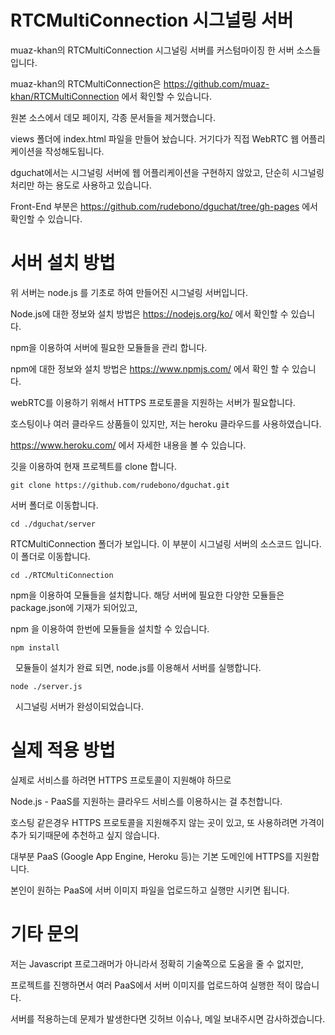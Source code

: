 # RTCMultiConnection 시그널링 서버
muaz-khan의 RTCMultiConnection 시그널링 서버를 커스텀마이징 한 서버 소스들입니다.  

muaz-khan의 RTCMultiConnection은 https://github.com/muaz-khan/RTCMultiConnection 에서 확인할 수 있습니다.  

원본 소스에서 데모 페이지, 각종 문서들을 제거했습니다.  

views 폴더에 index.html 파일을 만들어 놨습니다. 거기다가 직접 WebRTC 웹 어플리케이션을 작성해도됩니다.  

dguchat에서는 시그널링 서버에 웹 어플리케이션을 구현하지 않았고, 단순히 시그널링 처리만 하는 용도로 사용하고 있습니다.  

Front-End 부분은 https://github.com/rudebono/dguchat/tree/gh-pages 에서 확인할 수 있습니다.  

# 서버 설치 방법  
위 서버는 node.js 를 기초로 하여 만들어진 시그널링 서버입니다.  

Node.js에 대한 정보와 설치 방법은 https://nodejs.org/ko/ 에서 확인할 수 있습니다.  

npm을 이용하여 서버에 필요한 모듈들을 관리 합니다.  

npm에 대한 정보와 설치 방법은 https://www.npmjs.com/ 에서 확인 할 수 있습니다.  

webRTC를 이용하기 위해서 HTTPS 프로토콜을 지원하는 서버가 필요합니다.  

호스팅이나 여러 클라우드 상품들이 있지만, 저는 heroku 클라우드를 사용하였습니다.  

https://www.heroku.com/ 에서 자세한 내용을 볼 수 있습니다.  

깃을 이용하여 현재 프로젝트를 clone 합니다.  

	git clone https://github.com/rudebono/dguchat.git
  
서버 폴더로 이동합니다.  

	cd ./dguchat/server
  
RTCMultiConnection 폴더가 보입니다. 이 부분이 시그널링 서버의 소스코드 입니다. 이 폴더로 이동합니다.  

	cd ./RTCMultiConnection
  
npm을 이용하여 모듈들을 설치합니다. 해당 서버에 필요한 다양한 모듈들은 package.json에 기재가 되어있고,  

npm 을 이용하여 한번에 모듈들을 설치할 수 있습니다.  

	npm install
  
모듈들이 설치가 완료 되면, node.js를 이용해서 서버를 실행합니다.  

  	node ./server.js
  
시그널링 서버가 완성이되었습니다.  

# 실제 적용 방법

실제로 서비스를 하려면 HTTPS 프로토콜이 지원해야 하므로  

Node.js - PaaS를 지원하는 클라우드 서비스를 이용하시는 걸 추천합니다.  

호스팅 같은경우 HTTPS 프로토콜을 지원해주지 않는 곳이 있고, 또 사용하려면 가격이 추가 되기때문에 추천하고 싶지 않습니다.  

대부분 PaaS (Google App Engine, Heroku 등)는 기본 도메인에 HTTPS를 지원합니다.  

본인이 원하는 PaaS에 서버 이미지 파일을 업로드하고 실행만 시키면 됩니다.  

# 기타 문의
저는 Javascript 프로그래머가 아니라서 정확히 기술쪽으로 도움을 줄 수 없지만,  

프로젝트를 진행하면서 여러 PaaS에서 서버 이미지를 업로드하여 실행한 적이 많습니다.  

서버를 적용하는데 문제가 발생한다면 깃허브 이슈나, 메일 보내주시면 감사하겠습니다.
